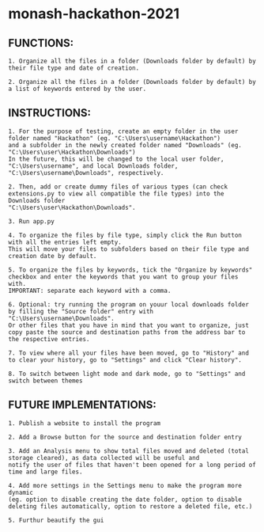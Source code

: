 # monash-hackathon-2021

## FUNCTIONS:

    1. Organize all the files in a folder (Downloads folder by default) by their file type and date of creation.
    
    2. Organize all the files in a folder (Downloads folder by default) by a list of keywords entered by the user.
    
## INSTRUCTIONS:

    1. For the purpose of testing, create an empty folder in the user folder named "Hackathon" (eg. "C:\Users\username\Hackathon")
    and a subfolder in the newly created folder named "Downloads" (eg. "C:\Users\user\Hackathon\Downloads")
    In the future, this will be changed to the local user folder, "C:\Users\username", and local Downloads folder, "C:\Users\username\Downloads", respectively.
    
    2. Then, add or create dummy files of various types (can check extensions.py to view all compatible the file types) into the Downloads folder 
    "C:\Users\user\Hackathon\Downloads".
    
    3. Run app.py
    
    4. To organize the files by file type, simply click the Run button with all the entries left empty.
    This will move your files to subfolders based on their file type and creation date by default.
    
    5. To organize the files by keywords, tick the "Organize by keywords" checkbox and enter the keywords that you want to group your files with.
    IMPORTANT: separate each keyword with a comma.
    
    6. Optional: try running the program on youur local downloads folder by filling the "Source folder" entry with "C:\Users\username\Downloads".
    Or other files that you have in mind that you want to organize, just copy paste the source and destination paths from the address bar to the respective entries.
    
    7. To view where all your files have been moved, go to "History" and to clear your history, go to "Settings" and click "Clear history".
    
    8. To switch between light mode and dark mode, go to "Settings" and switch between themes
    
## FUTURE IMPLEMENTATIONS:

    1. Publish a website to install the program
    
    2. Add a Browse button for the source and destination folder entry
    
    3. Add an Analysis menu to show total files moved and deleted (total storage cleared), as data collected will be useful and
    notify the user of files that haven't been opened for a long period of time and large files.
    
    4. Add more settings in the Settings menu to make the program more dynamic 
    (eg. option to disable creating the date folder, option to disable deleting files automatically, option to restore a deleted file, etc.)
    
    5. Furthur beautify the gui
